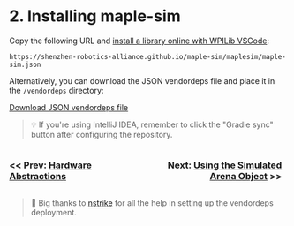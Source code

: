 # 2. Installing maple-sim

Copy the following URL and [install a library online with WPILib VSCode](https://docs.wpilib.org/en/stable/docs/software/vscode-overview/3rd-party-libraries.html#installing-libraries):

```
https://shenzhen-robotics-alliance.github.io/maple-sim/maplesim/maple-sim.json
```

Alternatively, you can download the JSON vendordeps file and place it in the `/vendordeps` directory:

[Download JSON vendordeps file](https://shenzhen-robotics-alliance.github.io/maple-sim/maplesim/maple-sim.json)


> 💡 If you're using IntelliJ IDEA, remember to click the "Gradle sync" button after configuring the repository.

<div style="display:flex">
    <h3 style="width:49%"><< Prev: <a href="https://shenzhen-robotics-alliance.github.io/maple-sim/1_HARDWARE_ABSTRACTIONS.html">Hardware Abstractions</a></h3>
    <h3 style="width:49%" align="right">Next: <a href="https://shenzhen-robotics-alliance.github.io/maple-sim/3_USING_THE_SIMULATED_ARENA.html">Using the Simulated Arena Object</a> >></h3>
</div>

> 🙏 Big thanks to [nstrike](https://www.chiefdelphi.com/u/nstrike/summary) for all the help in setting up the vendordeps deployment. 
